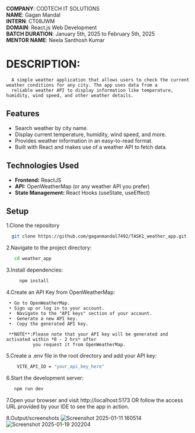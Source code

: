 **COMPANY**: CODTECH IT SOLUTIONS<br>
**NAME**: Gagan Mandal<br>
**INTERN**: CT08JWM<br>
**DOMAIN**: React.js Web Development<br>
**BATCH DURATION**: January 5th, 2025 to February 5th, 2025<br>
**MENTOR NAME**: Neela Santhosh Kumar<br>

# DESCRIPTION:
      A simple weather application that allows users to check the current weather conditions for any city. The app uses data from a 
      reliable weather API to display information like temperature, humidity, wind speed, and other weather details.

## Features
  - Search weather by city name.
  - Display current temperature, humidity, wind speed, and more.
  - Provides weather information in an easy-to-read format.
  - Built with React and makes use of a weather API to fetch data.

## Technologies Used

  - **Frontend:** ReactJS
  - **API:** OpenWeatherMap (or any weather API you prefer)
  - **State Management:** React Hooks (useState, useEffect)

## Setup

 1.Clone the repository
 ```bash
   git clone https://github.com/gaganmandal7492/TASK1_weather_app.git
 ```
 2.Navigate to the project directory:
 ```bash
    cd weather_app
 ```

 3.Install dependencies:
  ```bash
       npm install
  ```

 4.Create an API Key from OpenWeatherMap:
 
     • Go to OpenWeatherMap.
     • Sign up or log in to your account.
     •  Navigate to the "API keys" section of your account.
     •  Generate a new API key.
     •  Copy the generated API key.

     **NOTE**:Please note that your API key will be generated and activated within *0 - 2 hrs* after
              you request it from OpenWeatherMap.

 5.Create a .env file in the root directory and add your API key:
```bash
    VITE_API_ID = "your_api_key_here"
```
 6.Start the development server:
```bash
   npm run dev
```
 7.Open your browser and visit http://localhost:5173 OR follow the access URL provided by your IDE to see the app in action.

8.Output/screenshots
    ![Screenshot 2025-01-11 160514](https://github.com/user-attachments/assets/1ce634cd-e353-4a42-b74b-a82427525635)
    ![Screenshot 2025-01-19 202204](https://github.com/user-attachments/assets/16327430-7dff-4d95-bd25-92cd5efd4043)
    

